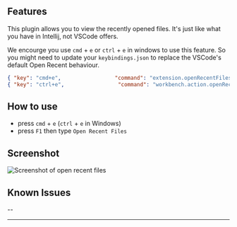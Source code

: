 
## Features
  This plugin allows you to view the recently opened files. It's just like what you have in Intellij, not VSCode offers.

  We encourge you use `cmd` + `e` or `ctrl` + `e` in windows to use this feature. So you might need to update your `keybindings.json` to replace the VSCode's default Open Recent behaviour.

  ```json
  { "key": "cmd+e",                 "command": "extension.openRecentFiles" },
  { "key": "ctrl+e",                 "command": "workbench.action.openRecent" }
  ```

## How to use
  * press `cmd` + `e` (`ctrl` + `e` in Windows)
  * press `F1` then type `Open Recent Files`

## Screenshot
![Screenshot of open recent files](https://github.com/wahyd4/vscode-plugin-recent-files/raw/master/demo.gif)

## Known Issues

  --


-------------------------------------------------------------------------------------